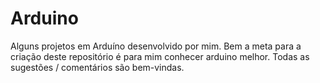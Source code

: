 # Arduino
Alguns projetos em Arduíno desenvolvido por mim. Bem a meta para a criação deste repositório é para mim conhecer arduino melhor. Todas as sugestões / comentários são bem-vindas. 
